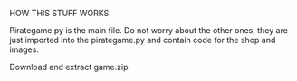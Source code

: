 HOW THIS STUFF WORKS: 

Pirategame.py is the main file. Do not worry about the other ones, they are just imported into the pirategame.py and contain code for the shop and images. 

Download and extract game.zip
